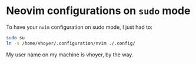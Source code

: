 Neovim configurations on `sudo` mode
====================================

To have your `nvim` configuration on sudo mode, I just had to:

```bash
sudo su
ln -s /home/vhoyer/.configuration/nvim ./.config/
```

My user name on my machine is vhoyer, by the way.
